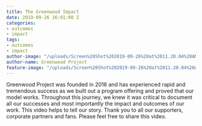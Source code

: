 ```yaml
---
title: The Greenwood Impact
date: 2019-09-26 16:01:00 Z
categories:
- outcomes
- impact
tags:
- outcomes
- impact
author-image: "/uploads/Screen%20Shot%202019-09-26%20at%2011.20.04%20AM.png"
author-name: Greenwood Project
feature-image: "/uploads/Screen%20Shot%202019-09-26%20at%2011.20.04%20AM.png"
---
```


Greenwood Project was founded in 2016 and has experienced rapid and tremendous success as we built out a program offering and proved that our model works. Throughout this journey, we knew it was critical to document all our successes and most importantly the impact and outcomes of our work. This video helps to tell our story. Thank you to all our supporters, corporate partners and fans. Please feel free to share this video. 

